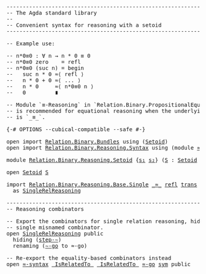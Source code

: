 <pre class="Agda"><a id="1" class="Comment">------------------------------------------------------------------------</a>
<a id="74" class="Comment">-- The Agda standard library</a>
<a id="103" class="Comment">--</a>
<a id="106" class="Comment">-- Convenient syntax for reasoning with a setoid</a>
<a id="155" class="Comment">------------------------------------------------------------------------</a>

<a id="229" class="Comment">-- Example use:</a>

<a id="246" class="Comment">-- n*0≡0 : ∀ n → n * 0 ≡ 0</a>
<a id="273" class="Comment">-- n*0≡0 zero    = refl</a>
<a id="297" class="Comment">-- n*0≡0 (suc n) = begin</a>
<a id="322" class="Comment">--   suc n * 0 ≈⟨ refl ⟩</a>
<a id="347" class="Comment">--   n * 0 + 0 ≈⟨ ... ⟩</a>
<a id="371" class="Comment">--   n * 0     ≈⟨ n*0≡0 n ⟩</a>
<a id="399" class="Comment">--   0         ∎</a>

<a id="417" class="Comment">-- Module `≡-Reasoning` in `Relation.Binary.PropositionalEquality`</a>
<a id="484" class="Comment">-- is recommended for equational reasoning when the underlying equality</a>
<a id="556" class="Comment">-- is `_≡_`.</a>

<a id="570" class="Symbol">{-#</a> <a id="574" class="Keyword">OPTIONS</a> <a id="582" class="Pragma">--cubical-compatible</a> <a id="603" class="Pragma">--safe</a> <a id="610" class="Symbol">#-}</a>

<a id="615" class="Keyword">open</a> <a id="620" class="Keyword">import</a> <a id="627" href="Relation.Binary.Bundles.html" class="Module">Relation.Binary.Bundles</a> <a id="651" class="Keyword">using</a> <a id="657" class="Symbol">(</a><a id="658" href="Relation.Binary.Bundles.html#1095" class="Record">Setoid</a><a id="664" class="Symbol">)</a>
<a id="666" class="Keyword">open</a> <a id="671" class="Keyword">import</a> <a id="678" href="Relation.Binary.Reasoning.Syntax.html" class="Module">Relation.Binary.Reasoning.Syntax</a> <a id="711" class="Keyword">using</a> <a id="717" class="Symbol">(</a><a id="718" class="Keyword">module</a> <a id="725" href="Relation.Binary.Reasoning.Syntax.html#7057" class="Module">≈-syntax</a><a id="733" class="Symbol">)</a>

<a id="736" class="Keyword">module</a> <a id="743" href="Relation.Binary.Reasoning.Setoid.html" class="Module">Relation.Binary.Reasoning.Setoid</a> <a id="776" class="Symbol">{</a><a id="777" href="Relation.Binary.Reasoning.Setoid.html#777" class="Bound">s₁</a> <a id="780" href="Relation.Binary.Reasoning.Setoid.html#780" class="Bound">s₂</a><a id="782" class="Symbol">}</a> <a id="784" class="Symbol">(</a><a id="785" href="Relation.Binary.Reasoning.Setoid.html#785" class="Bound">S</a> <a id="787" class="Symbol">:</a> <a id="789" href="Relation.Binary.Bundles.html#1095" class="Record">Setoid</a> <a id="796" href="Relation.Binary.Reasoning.Setoid.html#777" class="Bound">s₁</a> <a id="799" href="Relation.Binary.Reasoning.Setoid.html#780" class="Bound">s₂</a><a id="801" class="Symbol">)</a> <a id="803" class="Keyword">where</a>

<a id="810" class="Keyword">open</a> <a id="815" href="Relation.Binary.Bundles.html#1095" class="Module">Setoid</a> <a id="822" href="Relation.Binary.Reasoning.Setoid.html#785" class="Bound">S</a>

<a id="825" class="Keyword">import</a> <a id="832" href="Relation.Binary.Reasoning.Base.Single.html" class="Module">Relation.Binary.Reasoning.Base.Single</a> <a id="870" href="Relation.Binary.Bundles.html#1184" class="Field Operator">_≈_</a> <a id="874" href="Relation.Binary.Structures.html#1596" class="Function">refl</a> <a id="879" href="Relation.Binary.Structures.html#1226" class="Function">trans</a>
  as <a id="SingleRelReasoning"></a><a id="890" href="Relation.Binary.Reasoning.Setoid.html#890" class="Module">SingleRelReasoning</a>

<a id="910" class="Comment">------------------------------------------------------------------------</a>
<a id="983" class="Comment">-- Reasoning combinators</a>

<a id="1009" class="Comment">-- Export the combinators for single relation reasoning, hiding the</a>
<a id="1077" class="Comment">-- single misnamed combinator.</a>
<a id="1108" class="Keyword">open</a> <a id="1113" href="Relation.Binary.Reasoning.Setoid.html#890" class="Module">SingleRelReasoning</a> <a id="1132" class="Keyword">public</a>
  <a id="1141" class="Keyword">hiding</a> <a id="1148" class="Symbol">(</a><a id="1149" href="Relation.Binary.Reasoning.Syntax.html#5273" class="Function">step-∼</a><a id="1155" class="Symbol">)</a>
  <a id="1159" class="Keyword">renaming</a> <a id="1168" class="Symbol">(</a><a id="1169" href="Relation.Binary.Reasoning.Base.Single.html#1144" class="Function">∼-go</a> <a id="1174" class="Symbol">to</a> <a id="1177" class="Function">≈-go</a><a id="1181" class="Symbol">)</a>

<a id="1184" class="Comment">-- Re-export the equality-based combinators instead</a>
<a id="1236" class="Keyword">open</a> <a id="1241" href="Relation.Binary.Reasoning.Syntax.html#7057" class="Module">≈-syntax</a> <a id="1250" href="Relation.Binary.Reasoning.Base.Single.html#1010" class="Datatype Operator">_IsRelatedTo_</a> <a id="1264" href="Relation.Binary.Reasoning.Base.Single.html#1010" class="Datatype Operator">_IsRelatedTo_</a> <a id="1278" href="Relation.Binary.Reasoning.Setoid.html#1177" class="Function">≈-go</a> <a id="1283" href="Relation.Binary.Structures.html#1200" class="Function">sym</a> <a id="1287" class="Keyword">public</a>
</pre>